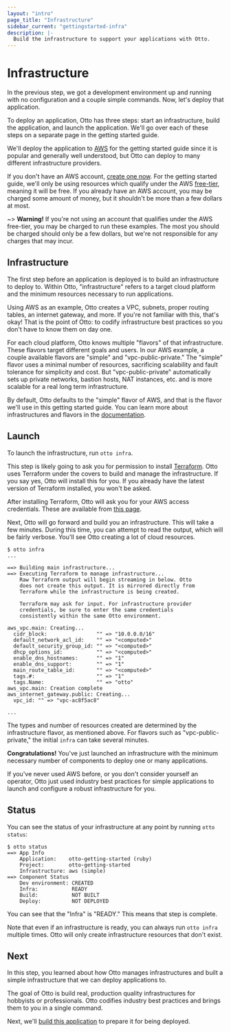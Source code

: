 ```yaml
---
layout: "intro"
page_title: "Infrastructure"
sidebar_current: "gettingstarted-infra"
description: |-
  Build the infrastructure to support your applications with Otto.
---
```


# Infrastructure

In the previous step, we got a development environment up and running with no
configuration and a couple simple commands. Now, let's deploy that application.

To deploy an application, Otto has three steps: start an infrastructure,
build the application, and launch the application. We'll go over each of
these steps on a separate page in the getting started guide.

We'll deploy the application to [AWS](https://aws.amazon.com) for
the getting started guide since it is popular and generally well understood, but
Otto can deploy to many different infrastructure providers.

If you don't have an AWS account, [create one now](https://aws.amazon.com/free/).
For the getting started guide, we'll only be using resources which qualify
under the AWS [free-tier](https://aws.amazon.com/free/), meaning it will be free.
If you already have an AWS account, you may be charged some amount of money,
but it shouldn't be more than a few dollars at most.

~> **Warning!** If you're not using an account that qualifies under the AWS
free-tier, you may be charged to run these examples. The most you should be
charged should only be a few dollars, but we're not responsible for any
charges that may incur.

## Infrastructure

The first step before an application is deployed is to build an
infrastructure to deploy to. Within Otto, "infrastructure" refers to
a target cloud platform and the minimum resources necessary to run
applications.

Using AWS as an example, Otto creates a VPC, subnets, proper routing tables,
an internet gateway, and more. If you're not familiar with this, that's okay!
That is the point of Otto: to codify infrastructure best practices so
you don't have to know them on day one.

For each cloud platform, Otto knows multiple "flavors" of that
infrastructure. These flavors target different goals and users. In our AWS
example, a couple available flavors are "simple" and "vpc-public-private."
The "simple" flavor uses a minimal number of resources, sacrificing
scalability and fault tolerance for simplicity and cost. But
"vpc-public-private" automatically sets up private networks, bastion
hosts, NAT instances, etc. and is more scalable for a real long term
infrastructure.

By default, Otto defaults to the "simple" flavor of AWS, and that is the
flavor we'll use in this getting started guide. You can learn more about
infrastructures and flavors in the [documentation](/docs).

## Launch

To launch the infrastructure, run `otto infra`.

This step is likely going to ask you for permission to install
[Terraform](https://www.terraform.io). Otto uses Terraform under the covers
to build and manage the infrastructure. If you say yes, Otto will install
this for you. If you already have the latest version of Terraform installed,
you won't be asked.

After installing Terraform, Otto will ask you for your AWS access
credentials. These are available from
[this page](https://console.aws.amazon.com/iam/home?#security_credential).

Next, Otto will go forward and build you an infrastructure. This will
take a few minutes. During this time, you can attempt to read the output,
which will be fairly verbose. You'll see Otto creating a lot of cloud
resources.

```
$ otto infra
...

==> Building main infrastructure...
==> Executing Terraform to manage infrastructure...
    Raw Terraform output will begin streaming in below. Otto
    does not create this output. It is mirrored directly from
    Terraform while the infrastructure is being created.

    Terraform may ask for input. For infrastructure provider
    credentials, be sure to enter the same credentials
    consistently within the same Otto environment.

aws_vpc.main: Creating...
  cidr_block:                "" => "10.0.0.0/16"
  default_network_acl_id:    "" => "<computed>"
  default_security_group_id: "" => "<computed>"
  dhcp_options_id:           "" => "<computed>"
  enable_dns_hostnames:      "" => "1"
  enable_dns_support:        "" => "1"
  main_route_table_id:       "" => "<computed>"
  tags.#:                    "" => "1"
  tags.Name:                 "" => "otto"
aws_vpc.main: Creation complete
aws_internet_gateway.public: Creating...
  vpc_id: "" => "vpc-ac8f5ac8"

...
```

The types and number of resources created are determined by the infrastructure
flavor, as mentioned above. For flavors such as "vpc-public-private," the
initial `infra` can take several minutes.

**Congratulations!** You've just launched an infrastructure with the
minimum necessary number of components to deploy one or many applications.

If you've never used AWS before, or you don't consider yourself an operator,
Otto just used industry best practices for simple applications to launch
and configure a robust infrastructure for you.

## Status

You can see the status of your infrastructure at any point by running
`otto status`:

```
$ otto status
==> App Info
    Application:    otto-getting-started (ruby)
    Project:        otto-getting-started
    Infrastructure: aws (simple)
==> Component Status
    Dev environment: CREATED
    Infra:           READY
    Build:           NOT BUILT
    Deploy:          NOT DEPLOYED
```

You can see that the "Infra" is "READY." This means that step is complete.

Note that even if an infrastructure is ready, you can always run `otto infra`
multiple times. Otto will only create infrastructure resources that don't exist.

## Next

In this step, you learned about how Otto manages infrastructures
and built a simple infrastructure that we can deploy applications to.

The goal of Otto is build real, production quality infrastructures
for hobbyists or professionals. Otto codifies industry best practices
and brings them to you in a single command.

Next, we'll [build this application](/intro/getting-started/build.html)
to prepare it for being deployed.
